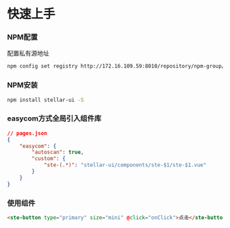 # 快速上手

### NPM配置
配置私有源地址
```bash
npm config set registry http://172.16.109.59:8010/repository/npm-group/
```

### NPM安装

```bash
npm install stellar-ui -S
```

### easycom方式全局引入组件库
```json
// pages.json
{
	"easycom": {
		"autoscan": true,
		"custom": {
			"ste-(.*)": "stellar-ui/components/ste-$1/ste-$1.vue"
		}
	}
}
```

### 使用组件
```html
<ste-button type="primary" size="mini" @click="onClick">点击</ste-button>
```